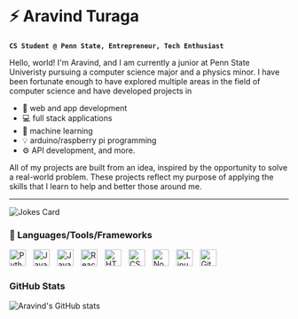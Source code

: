 # ⚡ Aravind Turaga

**`CS Student @ Penn State, Entrepreneur, Tech Enthusiast`**

Hello, world! I'm Aravind, and I am currently a junior at Penn State Univeristy pursuing a computer science major and a physics minor. I have been fortunate enough to have explored multiple areas in the field of computer science and have developed projects in 

- 📱 web and app development
- 💻 full stack applications
- 🤖 machine learning
- 💡 arduino/raspberry pi programming
- ⚙️ API development, and more.

All of my projects are built from an idea, inspired by the opportunity to solve a real-world problem. These projects reflect my purpose of applying the skills that I learn to help and better those around me.

--- 

<img align="center" alt="Jokes Card" style="padding-right:10px;" src="https://readme-jokes.vercel.app/api" />

### 🧰 Languages/Tools/Frameworks

<img align="left" alt="Python" width="30px" style="padding-right:10px;" src="https://upload.wikimedia.org/wikipedia/commons/c/c3/Python-logo-notext.svg" />
<img align="left" alt="JavaScript" width="30px" style="padding-right:10px;" src="https://cdn.jsdelivr.net/gh/devicons/devicon/icons/javascript/javascript-plain.svg" />
<img align="left" alt="Java" width="30px" style="padding-right:10px;" src="https://cdn.jsdelivr.net/gh/devicons/devicon/icons/java/java-original.svg"/>
<img align="left" alt="React" width="30px" style="padding-right:10px;" src="https://cdn.jsdelivr.net/gh/devicons/devicon/icons/react/react-original.svg" />
<img align="left" alt="HTML" width="30px" style="padding-right:10px;" src="https://cdn.jsdelivr.net/gh/devicons/devicon/icons/html5/html5-plain.svg" />
<img align="left" alt="CSS" width="30px" style="padding-right:10px;" src="https://cdn.jsdelivr.net/gh/devicons/devicon/icons/css3/css3-plain.svg" />
<img align="left" alt="NodeJS" width="30px" style="padding-right:10px;" src="https://cdn.jsdelivr.net/gh/devicons/devicon/icons/nodejs/nodejs-original.svg" />
<img align="left" alt="Linux" width="30px" style="padding-right:10px;" src="https://cdn.jsdelivr.net/gh/devicons/devicon/icons/linux/linux-original.svg" />
<img align="left" alt="Git" width="30px" style="padding-right:10px;" src="https://cdn.jsdelivr.net/gh/devicons/devicon/icons/git/git-original.svg" />

<br />

#
### GitHub Stats
![Aravind's GitHub stats](https://github-readme-stats.vercel.app/api?username=aTuraga30&hide=issues,prs&theme=rose_pine&rank_icon=github)


